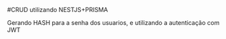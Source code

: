 #CRUD utilizando NESTJS+PRISMA

Gerando HASH para a senha dos usuarios, e utilizando a autenticação com JWT
